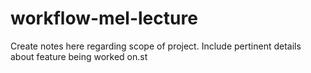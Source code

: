 # workflow-mel-lecture

Create notes here regarding scope of project.  Include pertinent details about feature being worked on.st
